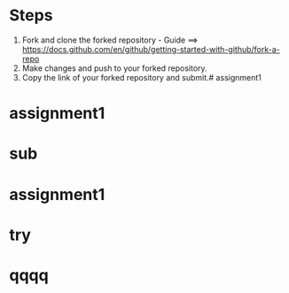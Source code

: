 # Steps

1. Fork and clone the forked repository - Guide ==> https://docs.github.com/en/github/getting-started-with-github/fork-a-repo
2. Make changes and push to your forked repository.
3. Copy the link of your forked repository and submit.# assignment1
# assignment1
# sub
# assignment1
# try
# qqqq
